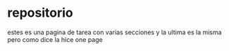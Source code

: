 # repositorio
estes es una pagina de tarea con varias secciones y la ultima es la misma pero como dice la hice one page
